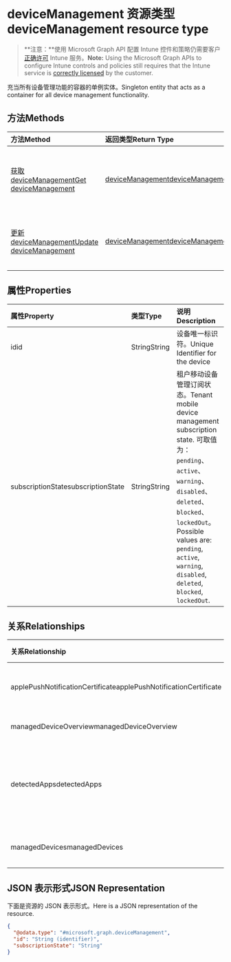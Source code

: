 # <a name="devicemanagement-resource-type"></a><span data-ttu-id="7e2eb-101">deviceManagement 资源类型</span><span class="sxs-lookup"><span data-stu-id="7e2eb-101">deviceManagement resource type</span></span>

> <span data-ttu-id="7e2eb-102">**注意：**使用 Microsoft Graph API 配置 Intune 控件和策略仍需要客户[正确许可](https://go.microsoft.com/fwlink/?linkid=839381) Intune 服务。</span><span class="sxs-lookup"><span data-stu-id="7e2eb-102">**Note:** Using the Microsoft Graph APIs to configure Intune controls and policies still requires that the Intune service is [correctly licensed](https://go.microsoft.com/fwlink/?linkid=839381) by the customer.</span></span>

<span data-ttu-id="7e2eb-103">充当所有设备管理功能的容器的单例实体。</span><span class="sxs-lookup"><span data-stu-id="7e2eb-103">Singleton entity that acts as a container for all device management functionality.</span></span>
## <a name="methods"></a><span data-ttu-id="7e2eb-104">方法</span><span class="sxs-lookup"><span data-stu-id="7e2eb-104">Methods</span></span>
|<span data-ttu-id="7e2eb-105">方法</span><span class="sxs-lookup"><span data-stu-id="7e2eb-105">Method</span></span>|<span data-ttu-id="7e2eb-106">返回类型</span><span class="sxs-lookup"><span data-stu-id="7e2eb-106">Return Type</span></span>|<span data-ttu-id="7e2eb-107">说明</span><span class="sxs-lookup"><span data-stu-id="7e2eb-107">Description</span></span>|
|:---|:---|:---|
|[<span data-ttu-id="7e2eb-108">获取 deviceManagement</span><span class="sxs-lookup"><span data-stu-id="7e2eb-108">Get deviceManagement</span></span>](../api/intune_devices_devicemanagement_get.md)|[<span data-ttu-id="7e2eb-109">deviceManagement</span><span class="sxs-lookup"><span data-stu-id="7e2eb-109">deviceManagement</span></span>](../resources/intune_devices_devicemanagement.md)|<span data-ttu-id="7e2eb-110">读取 [deviceManagement](../resources/intune_devices_devicemanagement.md) 对象的属性和关系。</span><span class="sxs-lookup"><span data-stu-id="7e2eb-110">Read properties and relationships of [plannerTaskDetails](../resources/intune_devices_devicemanagement.md) object.</span></span>|
|[<span data-ttu-id="7e2eb-111">更新 deviceManagement</span><span class="sxs-lookup"><span data-stu-id="7e2eb-111">Update deviceManagement</span></span>](../api/intune_devices_devicemanagement_update.md)|[<span data-ttu-id="7e2eb-112">deviceManagement</span><span class="sxs-lookup"><span data-stu-id="7e2eb-112">deviceManagement</span></span>](../resources/intune_devices_devicemanagement.md)|<span data-ttu-id="7e2eb-113">更新 [deviceManagement](../resources/intune_devices_devicemanagement.md) 对象的属性。</span><span class="sxs-lookup"><span data-stu-id="7e2eb-113">Update the properties of a [calendar](../resources/intune_devices_devicemanagement.md) object.</span></span>|

## <a name="properties"></a><span data-ttu-id="7e2eb-114">属性</span><span class="sxs-lookup"><span data-stu-id="7e2eb-114">Properties</span></span>
|<span data-ttu-id="7e2eb-115">属性</span><span class="sxs-lookup"><span data-stu-id="7e2eb-115">Property</span></span>|<span data-ttu-id="7e2eb-116">类型</span><span class="sxs-lookup"><span data-stu-id="7e2eb-116">Type</span></span>|<span data-ttu-id="7e2eb-117">说明</span><span class="sxs-lookup"><span data-stu-id="7e2eb-117">Description</span></span>|
|:---|:---|:---|
|<span data-ttu-id="7e2eb-118">id</span><span class="sxs-lookup"><span data-stu-id="7e2eb-118">id</span></span>|<span data-ttu-id="7e2eb-119">String</span><span class="sxs-lookup"><span data-stu-id="7e2eb-119">String</span></span>|<span data-ttu-id="7e2eb-120">设备唯一标识符。</span><span class="sxs-lookup"><span data-stu-id="7e2eb-120">Unique Identifier for the device</span></span>|
|<span data-ttu-id="7e2eb-121">subscriptionState</span><span class="sxs-lookup"><span data-stu-id="7e2eb-121">subscriptionState</span></span>|<span data-ttu-id="7e2eb-122">String</span><span class="sxs-lookup"><span data-stu-id="7e2eb-122">String</span></span>|<span data-ttu-id="7e2eb-123">租户移动设备管理订阅状态。</span><span class="sxs-lookup"><span data-stu-id="7e2eb-123">Tenant mobile device management subscription state.</span></span> <span data-ttu-id="7e2eb-124">可取值为：`pending`、`active`、`warning`、`disabled`、`deleted`、`blocked`、`lockedOut`。</span><span class="sxs-lookup"><span data-stu-id="7e2eb-124">Possible values are: `pending`, `active`, `warning`, `disabled`, `deleted`, `blocked`, `lockedOut`.</span></span>|

## <a name="relationships"></a><span data-ttu-id="7e2eb-125">关系</span><span class="sxs-lookup"><span data-stu-id="7e2eb-125">Relationships</span></span>
|<span data-ttu-id="7e2eb-126">关系</span><span class="sxs-lookup"><span data-stu-id="7e2eb-126">Relationship</span></span>|<span data-ttu-id="7e2eb-127">类型</span><span class="sxs-lookup"><span data-stu-id="7e2eb-127">Type</span></span>|<span data-ttu-id="7e2eb-128">说明</span><span class="sxs-lookup"><span data-stu-id="7e2eb-128">Description</span></span>|
|:---|:---|:---|
|<span data-ttu-id="7e2eb-129">applePushNotificationCertificate</span><span class="sxs-lookup"><span data-stu-id="7e2eb-129">applePushNotificationCertificate</span></span>|[<span data-ttu-id="7e2eb-130">applePushNotificationCertificate</span><span class="sxs-lookup"><span data-stu-id="7e2eb-130">applePushNotificationCertificate</span></span>](../resources/intune_devices_applepushnotificationcertificate.md)|<span data-ttu-id="7e2eb-131">Apple 推送通知证书。</span><span class="sxs-lookup"><span data-stu-id="7e2eb-131">Apple push notification certificate.</span></span>|
|<span data-ttu-id="7e2eb-132">managedDeviceOverview</span><span class="sxs-lookup"><span data-stu-id="7e2eb-132">managedDeviceOverview</span></span>|[<span data-ttu-id="7e2eb-133">managedDeviceOverview</span><span class="sxs-lookup"><span data-stu-id="7e2eb-133">managedDeviceOverview</span></span>](../resources/intune_devices_manageddeviceoverview.md)|<span data-ttu-id="7e2eb-134">设备概述</span><span class="sxs-lookup"><span data-stu-id="7e2eb-134">Device overview</span></span>|
|<span data-ttu-id="7e2eb-135">detectedApps</span><span class="sxs-lookup"><span data-stu-id="7e2eb-135">detectedApps</span></span>|<span data-ttu-id="7e2eb-136">[detectedApp](../resources/intune_devices_detectedapp.md) 集合</span><span class="sxs-lookup"><span data-stu-id="7e2eb-136">[detectedApp](../resources/intune_devices_detectedapp.md) collection</span></span>|<span data-ttu-id="7e2eb-137">检测到与设备关联的应用的列表。</span><span class="sxs-lookup"><span data-stu-id="7e2eb-137">The list of detected apps associated with a device.</span></span>|
|<span data-ttu-id="7e2eb-138">managedDevices</span><span class="sxs-lookup"><span data-stu-id="7e2eb-138">managedDevices</span></span>|<span data-ttu-id="7e2eb-139">[managedDevice](../resources/intune_devices_manageddevice.md) 集合</span><span class="sxs-lookup"><span data-stu-id="7e2eb-139">[managedDevice](../resources/intune_devices_manageddevice.md) collection</span></span>|<span data-ttu-id="7e2eb-140">托管设备列表。</span><span class="sxs-lookup"><span data-stu-id="7e2eb-140">The list of managed devices.</span></span>|

## <a name="json-representation"></a><span data-ttu-id="7e2eb-141">JSON 表示形式</span><span class="sxs-lookup"><span data-stu-id="7e2eb-141">JSON Representation</span></span>
<span data-ttu-id="7e2eb-142">下面是资源的 JSON 表示形式。</span><span class="sxs-lookup"><span data-stu-id="7e2eb-142">Here is a JSON representation of the resource.</span></span>
<!-- {
  "blockType": "resource",
  "keyProperty": "id",
  "@odata.type": "microsoft.graph.deviceManagement"
}
-->
``` json
{
  "@odata.type": "#microsoft.graph.deviceManagement",
  "id": "String (identifier)",
  "subscriptionState": "String"
}
```



